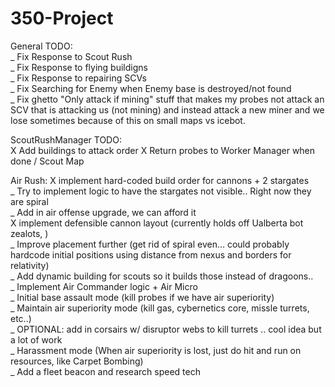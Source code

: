 350-Project
===========

General TODO:  
_ Fix Response to Scout Rush  
_ Fix Response to flying buildigns  
_ Fix Response to repairing SCVs  
_ Fix Searching for Enemy when Enemy base is destroyed/not found  
_ Fix ghetto "Only attack if mining" stuff that makes my probes not attack an SCV that is attacking us (not mining) and instead attack a new miner and we lose sometimes because of this on small maps vs icebot.

ScoutRushManager TODO:  
X Add buildings to attack order
X Return probes to Worker Manager when done  / Scout Map



Air Rush:
X implement hard-coded build order for cannons + 2 stargates  
  _ Try to implement logic to have the stargates not visible.. Right now they are spiral  
  _ Add in air offense upgrade, we can afford it  
X implement defensible cannon layout (currently holds off Ualberta bot zealots, )  
  _ Improve placement further (get rid of spiral even... could probably hardcode initial positions using distance from nexus and borders for relativity)  
_ Add dynamic building for scouts so it builds those instead of dragoons..  
_ Implement Air Commander logic + Air Micro  
	_ Initial base assault mode (kill probes if we have air superiority)  
	_ Maintain air superiority mode (kill gas, cybernetics core, missle turrets, etc..)  
		_ OPTIONAL: add in corsairs w/ disruptor webs to kill turrets .. cool idea but a lot of work  
	_ Harassment mode (When air superiority is lost, just do hit and run on resources, like Carpet Bombing)  
		_ Add a fleet beacon and research speed tech  

